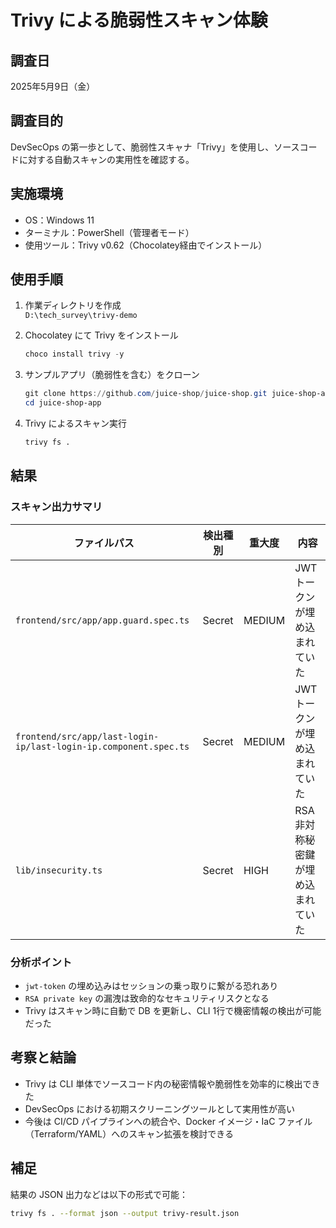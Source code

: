 # Trivy による脆弱性スキャン体験

## 調査日

2025年5月9日（金）

## 調査目的

DevSecOps の第一歩として、脆弱性スキャナ「Trivy」を使用し、ソースコードに対する自動スキャンの実用性を確認する。

## 実施環境

- OS：Windows 11
- ターミナル：PowerShell（管理者モード）
- 使用ツール：Trivy v0.62（Chocolatey経由でインストール）

## 使用手順

1. 作業ディレクトリを作成  
   `D:\tech_survey\trivy-demo`

2. Chocolatey にて Trivy をインストール  
   ```powershell
   choco install trivy -y
   ```

3. サンプルアプリ（脆弱性を含む）をクローン

   ```powershell
   git clone https://github.com/juice-shop/juice-shop.git juice-shop-app
   cd juice-shop-app
   ```

4. Trivy によるスキャン実行

   ```bash
   trivy fs .
   ```

## 結果

### スキャン出力サマリ

| ファイルパス                                                           | 検出種別   | 重大度    | 内容                  |
| ---------------------------------------------------------------- | ------ | ------ | ------------------- |
| `frontend/src/app/app.guard.spec.ts`                             | Secret | MEDIUM | JWT トークンが埋め込まれていた   |
| `frontend/src/app/last-login-ip/last-login-ip.component.spec.ts` | Secret | MEDIUM | JWT トークンが埋め込まれていた   |
| `lib/insecurity.ts`                                              | Secret | HIGH   | RSA 非対称秘密鍵が埋め込まれていた |

### 分析ポイント

* `jwt-token` の埋め込みはセッションの乗っ取りに繋がる恐れあり
* `RSA private key` の漏洩は致命的なセキュリティリスクとなる
* Trivy はスキャン時に自動で DB を更新し、CLI 1行で機密情報の検出が可能だった

## 考察と結論

* Trivy は CLI 単体でソースコード内の秘密情報や脆弱性を効率的に検出できた
* DevSecOps における初期スクリーニングツールとして実用性が高い
* 今後は CI/CD パイプラインへの統合や、Docker イメージ・IaC ファイル（Terraform/YAML）へのスキャン拡張を検討できる

## 補足

結果の JSON 出力などは以下の形式で可能：

```bash
trivy fs . --format json --output trivy-result.json
```